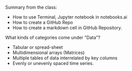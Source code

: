 Summary from the class:
- How to use Terminal, Jupyter notebook in notebooks.ai
- How to create a GitHub Repo
- How to create a markdown cell in GitHub Repository. 

What kinds of categories come under "Data"?
- Tabular or spread-sheet 
- Multidimensional arrays (Matrices)
- Multiple tables of data interrelated by key columns
- Evenly or unevenly spaced time series.

